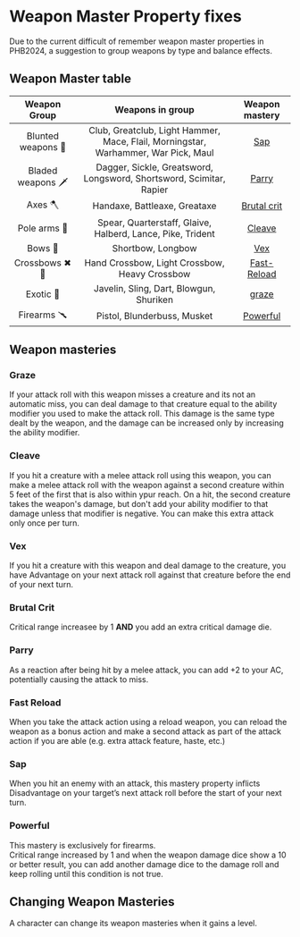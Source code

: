 
# Weapon Master Property fixes

Due to the current difficult of remember weapon master properties in PHB2024, a suggestion to group weapons by type and balance effects.

## Weapon Master table

| Weapon Group | Weapons in group |Weapon mastery |
|:-----------:|:--------------:|:--------------:|
| Blunted weapons 🔨 | Club, Greatclub, Light Hammer, Mace, Flail, Morningstar, Warhammer, War Pick, Maul | [Sap](#sap)          |
| Bladed weapons 🗡 | Dagger, Sickle, Greatsword, Longsword, Shortsword, Scimitar, Rapier     | [Parry](#parry)        |
| Axes 🪓 | Handaxe, Battleaxe, Greataxe |[Brutal crit](#brutal-crit)|
| Pole arms 🔱| Spear, Quarterstaff, Glaive, Halberd, Lance, Pike, Trident   | [Cleave](#cleave)         |
| Bows 🏹 | Shortbow, Longbow     | [Vex](#vex)            |
| Crossbows ✖🏹 | Hand Crossbow, Light Crossbow, Heavy Crossbow   | [Fast-Reload](#fast-reload) |
| Exotic 🎯 | Javelin, Sling, Dart, Blowgun, Shuriken |[graze](#graze)|
| Firearms 🥆 | Pistol, Blunderbuss, Musket   | [Powerful](#powerful)| 

## Weapon masteries

### Graze

If your attack roll with this weapon misses a creature and its not an automatic miss, you can deal damage to that creature equal to the ability modifier you used to make the attack roll. 
This damage is the same type dealt by the weapon, and the damage can be increased only by increasing the ability modifier.  

### Cleave

If you hit a creature with a melee attack roll using this weapon, you can make a melee attack roll with the weapon against a second creature within 5 feet of the first that is also within ypur reach. On a hit, the second creature takes the weapon's damage, but don't add your ability modifier to that damage unless that modifier is negative. You can make this extra attack only once per turn.

### Vex

If you hit a creature with this weapon and deal damage to the creature, you have Advantage on your next attack roll against that creature before the end of your next turn. 

### Brutal Crit

Critical range increasee by 1 **AND** you add an extra critical damage die.  

### Parry

As a reaction after being hit by a melee attack, you can add +2 to your AC, potentially causing the attack to miss.

### Fast Reload

When you take the attack action using a reload weapon, you can reload the weapon as a bonus action and make a second attack as part of the attack action if you are able (e.g. extra attack feature, haste, etc.)

### Sap

When you hit an enemy with an attack, this mastery property inflicts Disadvantage on your target’s next attack roll before the start of your next turn.

### Powerful

This mastery is exclusively for firearms.  
Critical range increased by 1 and when the weapon damage dice show a 10 or better result, you can add another damage dice to the damage roll and keep rolling until this condition is not true.

## Changing Weapon Masteries  

A character can change its weapon masteries when it gains a level.  

